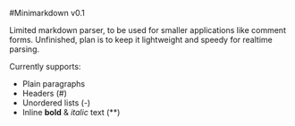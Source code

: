 #Minimarkdown v0.1

Limited markdown parser, to be used for smaller applications like comment forms. Unfinished, plan is to keep it lightweight and speedy for realtime parsing.

Currently supports:
- Plain paragraphs
- Headers (#)
- Unordered lists (-)
- Inline **bold** & *italic* text (**)
